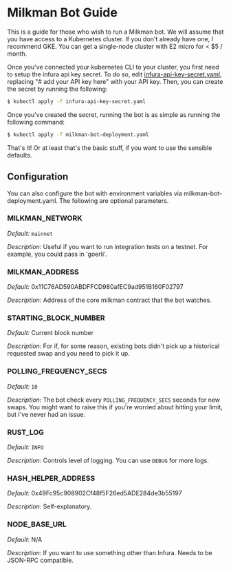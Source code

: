 # Milkman Bot Guide

This is a guide for those who wish to run a Milkman bot. We will assume that you
have access to a Kubernetes cluster. If you don't already have one, I recommend
GKE. You can get a single-node cluster with E2 micro for < $5 / month.

Once you've connected your kubernetes CLI to your cluster, you first need to setup
the infura api key secret. To do so, edit [infura-api-key-secret.yaml](./infura-api-key-secret.yaml), 
replacing "# add your API key here" with your API key. Then, you can create the
secret by running the following:

```bash
$ kubectl apply -f infura-api-key-secret.yaml
```

Once you've created the secret, running the bot is as simple as running the following
command:

```bash
$ kubectl apply -f milkman-bot-deployment.yaml
```

That's it! Or at least that's the basic stuff, if you want to use the sensible defaults.

## Configuration

You can also configure the bot with environment variables via milkman-bot-deployment.yaml.
The following are optional parameters.

### MILKMAN_NETWORK

*Default:* 
`mainnet`

*Description:*
Useful if you want to run integration tests on a testnet. For example, you could
pass in 'goerli'.
            
### MILKMAN_ADDRESS

*Default:*
0x11C76AD590ABDFFCD980afEC9ad951B160F02797

*Description:*
Address of the core milkman contract that the bot watches.

### STARTING_BLOCK_NUMBER

*Default:*
Current block number

*Description:*
For if, for some reason, existing bots didn't pick up a historical requested swap
and you need to pick it up.

### POLLING_FREQUENCY_SECS

*Default:*
`10`

*Description:*
The bot check every `POLLING_FREQUENCY_SECS` seconds for new swaps. You might
want to raise this if you're worried about hitting your limit, but I've never had
an issue.

### RUST_LOG

*Default:*
`INFO`

*Description:*
Controls level of logging. You can use `DEBUG` for more logs.

### HASH_HELPER_ADDRESS

*Default:*
0x49Fc95c908902Cf48f5F26ed5ADE284de3b55197

*Description:*
Self-explanatory.


### NODE_BASE_URL

*Default*:
N/A

*Description*:
If you want to use something other than Infura. Needs to be JSON-RPC compatible. 

